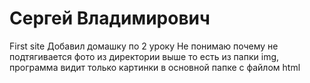 # Сергей Владимирович
First site
Добавил домашку по 2 уроку
Не понимаю почему не подтягивается фото из директории выше то есть из папки img, программа видит только картинки в основной папке с файлом html
